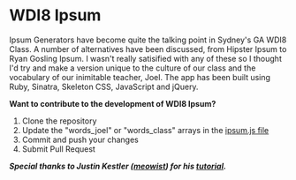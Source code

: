 WDI8 Ipsum
==============

Ipsum Generators have become quite the talking point in Sydney's GA WDI8 Class. A number of alternatives have been discussed, from Hipster Ipsum to Ryan Gosling Ipsum. I wasn't really satisified with any of these so I thought I'd try and make a version unique to the culture of our class and the vocabulary of our inimitable teacher, Joel. The app has been built using Ruby, Sinatra, Skeleton CSS, JavaScript and jQuery.

**Want to contribute to the development of WDI8 Ipsum?**

1. Clone the repository
2. Update the "words_joel" or "words_class" arrays in the [ipsum.js file](https://github.com/liamdarmody/wdi8_ipsum/blob/master/public/js/ipsum.js)
3. Commit and push your changes
4. Submit Pull Request

***Special thanks to Justin Kestler ([meowist](https://github.com/meowist)) for his [tutorial](http://meowist.github.io/blog/2013/03/10/how-to-create-a-simple-lorem-ipsum-generator-with-javascript-and-jquery/).***